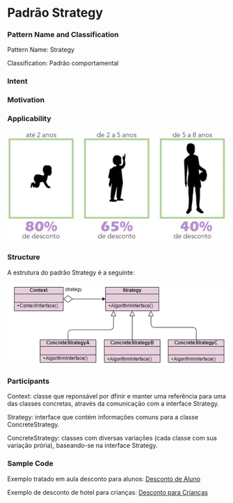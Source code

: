 # Padrão Strategy

### Pattern Name and Classification

Pattern Name: Strategy

Classification: Padrão comportamental

### Intent


### Motivation


### Applicability


![imagem](https://github.com/10Daniele/Padroes_Projeto/blob/master/Strategy/imagem.jpg)


### Structure

A estrutura do padrão Strategy é a seguinte:

![imagem](https://github.com/10Daniele/Padroes_Projeto/blob/master/Strategy/Structure.png)

### Participants

Context: classe que reponsável por dfinir e manter uma referência para uma das classes concretas, através da comunicação com a interface Strategy.

Strategy: interface que contém informações comuns para a classe ConcreteStrategy.

ConcreteStrategy: classes com diversas variações (cada classe com sua variação prória), baseando-se na interface Strategy.

### Sample Code

Exemplo tratado em aula desconto para alunos: [Desconto de Aluno](https://github.com/10Daniele/Padroes_Projeto/tree/master/Strategy/Exemplo_Desconto_Aluno)

Exemplo de desconto de hotel para crianças: [Desconto para Crianças](https://github.com/10Daniele/Padroes_Projeto/tree/master/Strategy/Exemplo_Desconto_Hotel)

